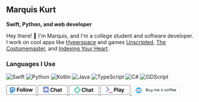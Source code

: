 ## Marquis Kurt

**Swift, Python, and web developer**

Hey there! :wave: I'm Marquis, and I'm a college student and software developer. I work on cool apps like [Hyperspace][hyper] and games [Unscripted][uvn], [The Costumemaster][costume], and [Indexing Your Heart][hoh].

### Languages I Use

<p>
    <img alt="Swift" src="https://img.shields.io/badge/-Swift-000000?style=flat-square&logo=swift&logoColor=white&color=orange" />
    <img alt="Python" src="https://img.shields.io/badge/-Python-000000?style=flat-square&logo=python&logoColor=white&color=yellow" />
    <img alt="Kotlin" src="https://img.shields.io/badge/-Kotlin-7F52FF?style=flat-square&logo=kotlin&logoColor=white" />
    <img alt="Java" src="https://img.shields.io/badge/-Java-000000?style=flat-square&logo=java&logoColor=white&color=brown" />
    <img alt="TypeScript" src="https://img.shields.io/badge/-TypeScript-000000?style=flat-square&logo=typescript&logoColor=white&color=blue" />
    <img alt="C#" src="https://img.shields.io/badge/-C%23-000000?style=flat-square&logo=csharp&logoColor=white&color=green" />
    <img alt="GDScript" src="https://img.shields.io/badge/-GDScript-000000?style=flat-square&logo=godotengine&logoColor=white&color=blue" />
</p>


<a href="https://fosstodon.org/@marquiskurt">
    <img src="https://raw.githubusercontent.com/alicerunsonfedora/alicerunsonfedora/master/buttons/masto.svg" width="80px" alt="Follow on Mastodon"/>
</a>
<a href="https://chatwith.marquiskurt.net">
    <img src="https://raw.githubusercontent.com/alicerunsonfedora/alicerunsonfedora/master/buttons/discord.svg" width="80px" alt="Chat on Discord"/>
</a>
<a href="https://matrix.to/#/@ubunturox104:matrix.org">
    <img src="https://raw.githubusercontent.com/alicerunsonfedora/alicerunsonfedora/master/buttons/matrix.svg" width="80px" alt="Chat on Matrix"/>
</a>
<a href="https://unscriptedvn.dev">
    <img src="https://raw.githubusercontent.com/alicerunsonfedora/alicerunsonfedora/master/buttons/uvn.svg" width="80px" alt="Play Unscripted"/>
</a>
<a href="https://ko-fi.com/marquiskurt">
    <img src="https://raw.githubusercontent.com/alicerunsonfedora/alicerunsonfedora/master/buttons/kofi.png" height="25px" alt="Buy me a coffee"/>
</a>

<!-- Links -->
[hyper]: https://hyperspace.marquiskurt.net
[uvn]: https://unscriptedvn.dev
[costume]: https://costumemaster.marquiskurt.net
[hoh]: https://indexingyourhe.art
